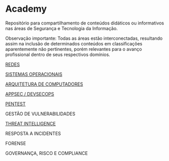 # Academy

Repositório para compartilhamento de conteúdos didáticos ou informativos nas áreas de Segurança e Tecnologia da Informação.

Observação importante:
Todas as áreas estão interconectadas, resultando assim na inclusão de determinados conteúdos em classificações aparentemente não pertinentes, porém relevantes para o avanço profissional dentro de seus respectivos domínios.

[REDES](https://github.com/hackinrio/Academy/tree/b5a3f8412b2aee3a0248bbc47896d5bf6e18e976/REDES)

[SISTEMAS OPERACIONAIS](https://github.com/hackinrio/Academy/tree/main/SISTEMAS%20OPERACIONAIS)

[ARQUITETURA DE COMPUTADORES](https://github.com/hackinrio/Academy/tree/main/ARQUITETURA%20DE%20COMPUTADORES)

[APPSEC / DEVSECOPS](https://github.com/hackinrio/Academy/tree/main/APPSEC%20%20DEVSECOPS)

[PENTEST](https://github.com/hackinrio/Academy/tree/main/PENTEST)

GESTÃO DE VULNERABILIDADES

[THREAT INTELLIGENCE](https://github.com/hackinrio/Academy/tree/main/THREAT%20INTELLIGENCE)

RESPOSTA A INCIDENTES

FORENSE

GOVERNANÇA, RISCO E COMPLIANCE
